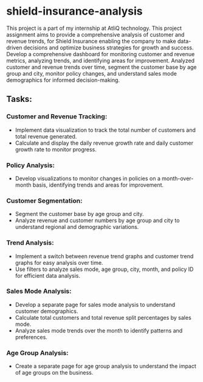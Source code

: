 # shield-insurance-analysis
This project is a part of my internship at AtliQ technology.
This project assignment aims to provide a comprehensive analysis of customer and revenue trends, for Shield Insurance enabling the company to make data-driven decisions and optimize business strategies for growth and success. Develop a comprehensive dashboard for monitoring customer and revenue metrics, analyzing trends, and identifying areas for improvement. Analyzed customer and revenue trends over time, segment the customer base by age group and city, monitor policy changes, and understand sales mode demographics for informed decision-making.

## Tasks:

### Customer and Revenue Tracking:

- Implement data visualization to track the total number of customers and total revenue generated.
- Calculate and display the daily revenue growth rate and daily customer growth rate to monitor progress.

### Policy Analysis:

- Develop visualizations to monitor changes in policies on a month-over-month basis, identifying trends and areas for improvement.

### Customer Segmentation:

- Segment the customer base by age group and city.
- Analyze revenue and customer numbers by age group and city to understand regional and demographic variations.

### Trend Analysis:

- Implement a switch between revenue trend graphs and customer trend graphs for easy analysis over time.
- Use filters to analyze sales mode, age group, city, month, and policy ID for efficient data analysis.

### Sales Mode Analysis:

- Develop a separate page for sales mode analysis to understand customer demographics.
- Calculate total customers and total revenue split percentages by sales mode.
- Analyze sales mode trends over the month to identify patterns and preferences.

### Age Group Analysis:

- Create a separate page for age group analysis to understand the impact of age groups on the business.
